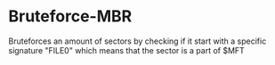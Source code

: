 # Bruteforce-MBR

Bruteforces an amount of sectors by checking if it start with a specific signature "FILE0" which means that the sector is a part of $MFT
